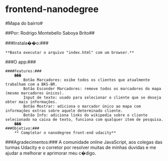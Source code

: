 ﻿frontend-nanodegree
===================


#Mapa do bairro#

##Por: Rodrigo Montebello Saboya Brito##

###Instala��o:###

	**Basta executar o arquivo "index.html" com um browser.**

###O app:###

	####Features:### 
		���
			Botão Marcadores: exibe todos os clientes que atualmente trabalham com a BKS-BR.
			Botão Esconder Marcadores: remove todos os marcadores do mapa (mesmo marcadores únicos).
			Input de texto: usado para selecionar o cliente que se deseja obter mais informações.
			Botão Mostrar: adiciona o marcador único ao mapa com informações extras sobre aquele determinado cliente.
			Botão Info: adiciona links do wikipedia sobre o cliente selecionado na caixa de texto, funciona com qualquer item de pesquisa.
		���
	###Objetivo:###
		** Completar o nanodegree front-end udacity** 

###Agradecimentos:###
	A comunidade online JavaScript, aos colegas das turmas Udacity e o corretor por resolver muitas de minhas duvidas
	e me ajudar a melhorar e aprimorar meu c�digo.  
